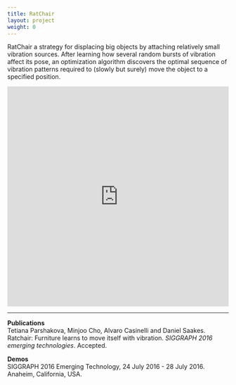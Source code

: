```yaml
---
title: RatChair
layout: project
weight: 0
---
```


RatChair a strategy for displacing big objects by attaching relatively small vibration sources. After learning how several random bursts of vibration affect its pose, an optimization algorithm discovers the optimal sequence of vibration patterns required to (slowly but surely) move the object to a specified position.

<!--![](<img/ratchair_teaser_small.gif>)-->

<div class = "videoWrapper"><iframe src="https://player.vimeo.com/video/164654647" width="100%" height="500" frameborder="0" webkitallowfullscreen mozallowfullscreen allowfullscreen></iframe></div>

<hr>

**Publications**<br>
Tetiana Parshakova, Minjoo Cho, Alvaro Casinelli and Daniel Saakes. Ratchair: Furniture learns to move itself with vibration. <i>SIGGRAPH 2016 emerging technologies</i>. Accepted.<br>

**Demos**<br>
SIGGRAPH 2016 Emerging Technology, 24 July 2016 - 28 July 2016. Anaheim, California, USA.<br>